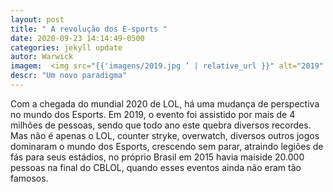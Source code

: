 ```yaml
--- 
layout: post
title: " A revolução dos E-sports "
date: 2020-09-23 14:14:49-0500
categories: jekyll update
autor: Warwick
imagem:  <img src="{{'imagens/2019.jpg ’ | relative_url }}" alt="2019" width"70px" height="70px" >
descr: "Um novo paradigma"
---
```


Com a chegada do mundial 2020 de LOL, há uma mudança de perspectiva no mundo dos Esports. Em 2019, o evento foi assistido por mais de 4 milhões de pessoas, sendo que todo ano este quebra diversos recordes. Mas não é apenas o LOL, counter stryke, overwatch, diversos outros jogos dominaram o mundo dos Esports, crescendo sem parar, atraindo legiões de fás para seus estádios, no próprio Brasil em 2015 havia maiside 20.000 pessoas na final do CBLOL, quando esses eventos ainda não eram tão famosos.
